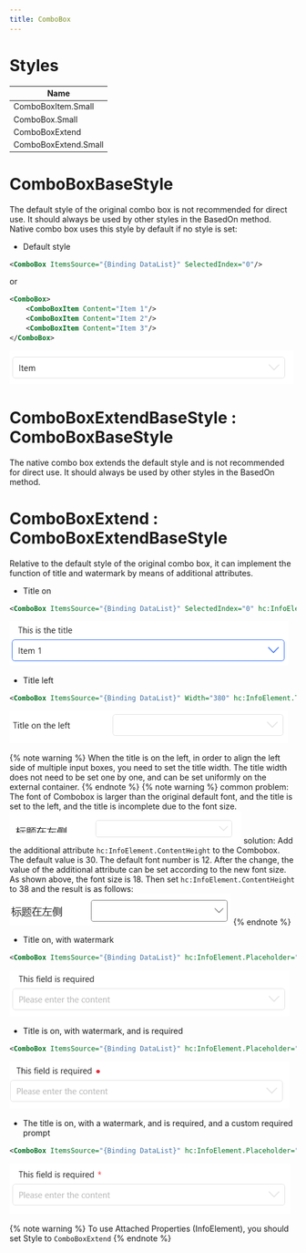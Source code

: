 ```yaml
---
title: ComboBox
---
```


# Styles

|Name|
|-|
|ComboBoxItem.Small|
|ComboBox.Small|
|ComboBoxExtend|
|ComboBoxExtend.Small|

# ComboBoxBaseStyle

The default style of the original combo box is not recommended for direct use. It should always be used by other styles in the BasedOn method. Native combo box uses this style by default if no style is set:

- Default style
```xml
<ComboBox ItemsSource="{Binding DataList}" SelectedIndex="0"/>
```

or

```xml
<ComboBox>
    <ComboBoxItem Content="Item 1"/>
    <ComboBoxItem Content="Item 2"/>
    <ComboBoxItem Content="Item 3"/>
</ComboBox>

```

![ComboBoxBaseStyle](https://raw.githubusercontent.com/HandyOrg/HandyOrgResource/master/HandyControl/Doc/native_controls/ComboBoxBaseStyle.png)

# ComboBoxExtendBaseStyle : ComboBoxBaseStyle

The native combo box extends the default style and is not recommended for direct use. It should always be used by other styles in the BasedOn method.

# ComboBoxExtend : ComboBoxExtendBaseStyle

Relative to the default style of the original combo box, it can implement the function of title and watermark by means of additional attributes.

- Title on
```xml
<ComboBox ItemsSource="{Binding DataList}" SelectedIndex="0" hc:InfoElement.Title="This is the title" Style="{StaticResource ComboBoxExtend}" Text="Item 1"/>
```

![ComboBoxExtend_1](https://raw.githubusercontent.com/HandyOrg/HandyOrgResource/master/HandyControl/Doc/native_controls/ComboBoxExtend_1.png)

- Title left
```xml
<ComboBox ItemsSource="{Binding DataList}" Width="380" hc:InfoElement.TitleWidth="140" hc:InfoElement.TitlePlacement="Left" hc:InfoElement.Title="Title on the left" Style="{StaticResource ComboBoxExtend}" Text="Item 1"/>
```

![ComboBoxExtend_2](https://raw.githubusercontent.com/HandyOrg/HandyOrgResource/master/HandyControl/Doc/native_controls/ComboBoxExtend_2.png)

{% note warning %}
When the title is on the left, in order to align the left side of multiple input boxes, you need to set the title width. The title width does not need to be set one by one, and can be set uniformly on the external container.
{% endnote %}
{% note warning %}
common problem:
The font of Combobox is larger than the original default font, and the title is set to the left, and the title is incomplete due to the font size.
![ComboBoxExtend_2_Error1](https://raw.githubusercontent.com/HandyOrg/HandyOrgResource/master/HandyControl/Doc/native_controls/ComboBoxExtend_2_Error1.png)
solution:
Add the additional attribute `hc:InfoElement.ContentHeight` to the Combobox. The default value is 30. The default font number is 12. After the change, the value of the additional attribute can be set according to the new font size. As shown above, the font size is 18. Then set `hc:InfoElement.ContentHeight` to 38 and the result is as follows: ![ComboBoxExtend_2_Ok1](https://raw.githubusercontent.com/HandyOrg/HandyOrgResource/master/HandyControl/Doc/native_controls/ComboBoxExtend_2_Ok1.png)
{% endnote %}
- Title on, with watermark
```xml
<ComboBox ItemsSource="{Binding DataList}" hc:InfoElement.Placeholder="Please enter the content" hc:InfoElement.Title="This field is required" Style="{StaticResource ComboBoxExtend}"/>
```

![ComboBoxExtend_3](https://raw.githubusercontent.com/HandyOrg/HandyOrgResource/master/HandyControl/Doc/native_controls/ComboBoxExtend_3.png)

- Title is on, with watermark, and is required
```xml
<ComboBox ItemsSource="{Binding DataList}" hc:InfoElement.Placeholder="Please enter the content" hc:InfoElement.Title="This field is required" Style="{StaticResource ComboBoxExtend}" hc:InfoElement.Necessary="True"/>
```
![ComboBoxExtend_4](https://raw.githubusercontent.com/HandyOrg/HandyOrgResource/master/HandyControl/Doc/native_controls/ComboBoxExtend_4.png)

- The title is on, with a watermark, and is required, and a custom required prompt

```xml
<ComboBox ItemsSource="{Binding DataList}" hc:InfoElement.Placeholder="Please enter the content" hc:InfoElement.Title="This field is required" Style="{StaticResource ComboBoxExtend}" hc:InfoElement.Necessary="True" hc:InfoElement.Symbol="*"/>
```

![ComboBoxExtend_5](https://raw.githubusercontent.com/HandyOrg/HandyOrgResource/master/HandyControl/Doc/native_controls/ComboBoxExtend_5.png)

{% note warning %}
To use Attached Properties (InfoElement), you should set Style to `ComboBoxExtend`
{% endnote %}